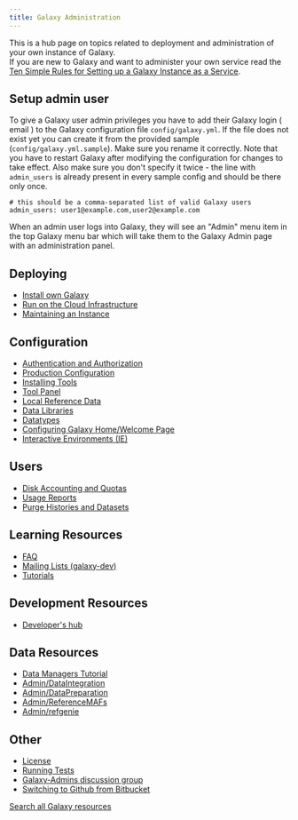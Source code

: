 ```yaml
---
title: Galaxy Administration
---
```

This is a hub page on topics related to deployment and administration of your own instance of Galaxy.<br>
If you are new to Galaxy and want to administer your own service read the [Ten Simple Rules for Setting up a Galaxy Instance as a Service](/src/admin/ten-simple-steps-galaxy-as-a-service/index.md).

## Setup admin user

To give a Galaxy user admin privileges you have to add their Galaxy login ( email ) to the Galaxy configuration file `config/galaxy.yml`. If the file does not exist yet you can create it from the provided sample (`config/galaxy.yml.sample`). Make sure you rename it correctly. Note that you have to restart Galaxy after modifying the configuration for changes to take effect. Also make sure you don't specify it twice - the line with `admin_users` is already present in every sample config and should be there only once.

```
# this should be a comma-separated list of valid Galaxy users
admin_users: user1@example.com,user2@example.com
```

When an admin user logs into Galaxy, they will see an "Admin" menu item in the top Galaxy menu bar which will take them to the Galaxy Admin page with an administration panel.

## Deploying

* [Install own Galaxy](/src/admin/get-galaxy/index.md)
* [Run on the Cloud Infrastructure](/cloudman/)
* [Maintaining an Instance](/src/admin/maintenance/index.md)

## Configuration

* [Authentication and Authorization](/authnz/)
* [Production Configuration](/src/admin/config/index.md)
* [Installing Tools](/src/admin/tools/add-tool-from-toolshed-tutorial/index.md)
* [Tool Panel](/src/admin/tool-panel/index.md)
* [Local Reference Data](/src/admin/data-integration/index.md)
* [Data Libraries](/src/data-libraries/index.md)
* [Datatypes](/src/admin/datatypes/index.md)
* [Configuring Galaxy Home/Welcome Page](/src/admin/galaxy-welcome-page/index.md)
* [Interactive Environments (IE)](/src/admin/gies/index.md)


## Users

* [Disk Accounting and Quotas](/src/admin/disk-quotas/index.md)
* [Usage Reports](/src/admin/usage-reports/index.md)
* [Purge Histories and Datasets](/src/admin/config/performance/purge-histories-and-datasets/index.md)


## Learning Resources

* [FAQ](/src/admin/faq/index.md)
* [Mailing Lists (galaxy-dev)](/src/mailing-lists/index.md)
* [Tutorials](/src/admin/training/index.md)


## Development Resources

* [Developer's hub](/develop/)


## Data Resources

* [Data Managers Tutorial](https://github.com/galaxyproject/dagobah-training/blob/2017-montpellier/sessions/05-reference-genomes/ex1-reference-genomes.md)
* [Admin/DataIntegration](/src/admin/data-integration/index.md)
* [Admin/DataPreparation](/src/admin/data-preparation/index.md)
* [Admin/ReferenceMAFs](/src/admin/reference-mafs/index.md)
* [Admin/refgenie](/src/admin/refgenie/index.md)


## Other

* [License](/src/admin/license/index.md)
* [Running Tests](/src/admin/running-tests/index.md)
* [Galaxy-Admins discussion group](/src/community/galaxy-admins/index.md)
* [Switching to Github from Bitbucket](/src/admin/switching-to-github-from-bitbucket/index.md)

[Search all Galaxy resources](/search/)
